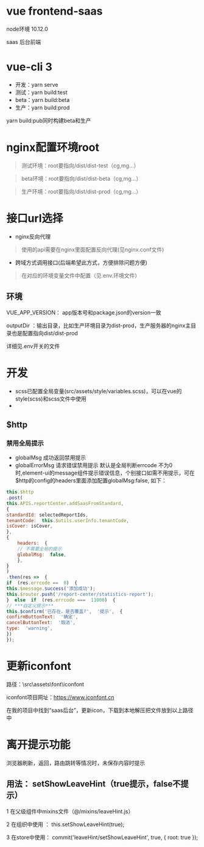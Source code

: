 # vue frontend-saas

node环境 10.12.0

saas 后台前端

# vue-cli 3
- 开发：yarn serve
- 测试：yarn build:test
- beta：yarn build:beta
- 生产：yarn build:prod

yarn build:pub同时构建beta和生产

# nginx配置环境root

 >测试环境：root要指向/dist/dist-test（cg,mg...）

 >beta环境：root要指向/dist/dist-beta（cg,mg...）

 >生产环境：root要指向/dist/dist-prod（cg,mg...）

# 接口url选择
- nginx反向代理

 >使用的api需要在nginx里面配置反向代理(见nginx.conf文件)

- 跨域方式调用接口(后端希望此方式，方便排除问题方便)
 >在对应的环境变量文件中配置（见.env.环境文件）


## 环境

VUE_APP_VERSION： app版本号和package.json的version一致

outputDir ：输出目录，比如生产环境目录为dist-prod，生产服务器的nginx主目录也是配置指向dist/dist-prod

详细见.env开关的文件

# 开发

- scss已配置全局变量(src/assets/style/variables.scss)，可以在vue的style(scss)和scss文件中使用
-



## $http
### 禁用全局提示
- globalMsg 成功返回禁用提示
- globalErrorMsg 请求错误禁用提示
默认是全局判断errcode 不为0时,element-ui的message组件提示错误信息，个别接口如需不用提示，可在$http的config的headers里面添加配置globalMsg:false, 如下：
```javascript
this.$http
.post(
this.APIS.reportCenter.addSaasFromStandard,
{
standardId: selectedReportIds,
tenantCode:  this.$utils.userInfo.tenantCode,
isCover: isCover,
},
{
	headers:  {
	// 不需要全局的提示
	globalMsg:  false,
	},
}
)
.then(res =>  {
if  (res.errcode ==  0)  {
this.$message.success('添加成功');
this.$router.push('/report-center/statistics-report');
}  else  if  (res.errcode ===  11000)  {
// ***自定义提示***
this.$confirm('已存在，是否覆盖?',  '提示',  {
confirmButtonText:  '确定',
cancelButtonText:  '取消',
type:  'warning',
})
});
```

# 更新iconfont

路径：\src\assets\font\iconfont

iconfont项目网址：https://www.iconfont.cn


在我的项目中找到“saas后台”，更新icon，下载到本地解压把文件放到以上路径中



# 离开提示功能

 浏览器刷新，返回，路由跳转等情况时，未保存内容时提示

## 用法： setShowLeaveHint（true提示，false不提示）
 1 在父级组件中mixins文件（@/mixins/leaveHint.js）

 2 在组织中使用 ： this.setShowLeaveHint(true);

 3 在store中使用： commit('leaveHint/setShowLeaveHint', true, { root: true });
